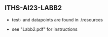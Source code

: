 ## ITHS-AI23-LABB2

- test- and datapoints are found in .\resources

- see "Labb2.pdf" for instructions
